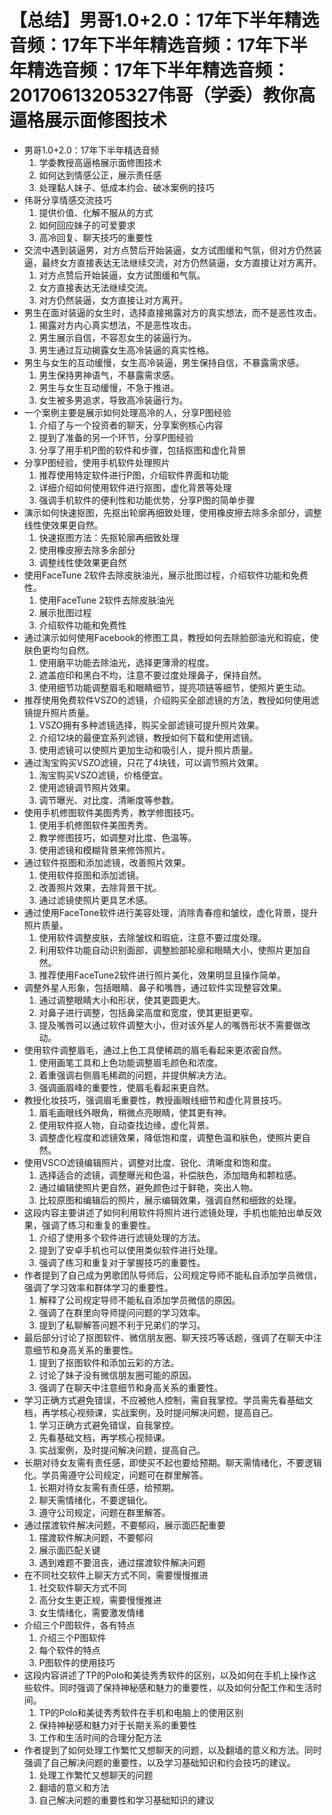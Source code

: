 # 【总结】男哥1.0+2.0：17年下半年精选音频：17年下半年精选音频：17年下半年精选音频：17年下半年精选音频：20170613205327伟哥（学委）教你高逼格展示面修图技术

-   男哥1.0+2.0：17年下半年精选音频
    1.  学委教授高逼格展示面修图技术
    2.  如何达到情感公正，展示责任感
    3.  处理黏人妹子、低成本约会、破冰案例的技巧
-   伟哥分享情感交流技巧
    1.  提供价值、化解不服从的方式
    2.  如何回应妹子的可爱要求
    3.  高冷回复、聊天技巧的重要性
-   交流中遇到装逼男，对方点赞后开始装逼，女方试图缓和气氛，但对方仍然装逼，最终女方直接表达无法继续交流，对方仍然装逼，女方直接让对方离开。
    1.  对方点赞后开始装逼，女方试图缓和气氛。
    2.  女方直接表达无法继续交流。
    3.  对方仍然装逼，女方直接让对方离开。
-   男生在面对装逼的女生时，选择直接揭露对方的真实想法，而不是恶性攻击。
    1.  揭露对方内心真实想法，不是恶性攻击。
    2.  男生展示自信，不容忍女生的装逼行为。
    3.  男生通过互动揭露女生高冷装逼的真实性格。
-   男生与女生的互动缓慢，女生高冷装逼，男生保持自信，不暴露需求感。
    1.  男生保持男神语气，不暴露需求感。
    2.  男生与女生互动缓慢，不急于推进。
    3.  女生被多男追求，导致高冷装逼行为。
-   一个案例主要是展示如何处理高冷的人，分享P图经验
    1.  介绍了与一个投资者的聊天，分享案例核心内容
    2.  提到了准备的另一个环节，分享P图经验
    3.  分享了用手机P图的软件和步骤，包括抠图和虚化背景
-   分享P图经验，使用手机软件处理照片
    1.  推荐使用特定软件进行P图，介绍软件界面和功能
    2.  详细介绍如何使用软件进行抠图，虚化背景等处理
    3.  强调手机软件的便利性和功能优势，分享P图的简单步骤
-   演示如何快速抠图，先抠出轮廓再细致处理，使用橡皮擦去除多余部分，调整线性使效果更自然。
    1.  快速抠图方法：先抠轮廓再细致处理
    2.  使用橡皮擦去除多余部分
    3.  调整线性使效果更自然
-   使用FaceTune 2软件去除皮肤油光，展示批图过程，介绍软件功能和免费性。
    1.  使用FaceTune 2软件去除皮肤油光
    2.  展示批图过程
    3.  介绍软件功能和免费性
-   通过演示如何使用Facebook的修图工具，教授如何去除脸部油光和瑕疵，使肤色更均匀自然。
    1.  使用磨平功能去除油光，选择更薄滑的程度。
    2.  遮盖痘印和黑白不均，注意不要过度处理鼻子，保持自然。
    3.  使用细节功能调整眉毛和眼睛细节，提亮项链等细节，使照片更生动。
-   推荐使用免费软件VSZO的滤镜，介绍购买全部滤镜的方法，教授如何使用滤镜提升照片质量。
    1.  VSZO拥有多种滤镜选择，购买全部滤镜可提升照片效果。
    2.  介绍12块的最便宜系列滤镜，教授如何下载和使用滤镜。
    3.  使用滤镜可以使照片更加生动和吸引人，提升照片质量。
-   通过淘宝购买VSZO滤镜，只花了4块钱，可以调节照片效果。
    1.  淘宝购买VSZO滤镜，价格便宜。
    2.  使用滤镜调节照片效果。
    3.  调节曝光、对比度、清晰度等参数。
-   使用手机修图软件美图秀秀，教学修图技巧。
    1.  使用手机修图软件美图秀秀。
    2.  教学修图技巧，如调整对比度、色温等。
    3.  使用滤镜和模糊背景来修饰照片。
-   通过软件抠图和添加滤镜，改善照片效果。
    1.  使用软件抠图和添加滤镜。
    2.  改善照片效果，去除背景干扰。
    3.  通过滤镜使照片更具艺术感。
-   通过使用FaceTone软件进行美容处理，消除青春痘和皱纹，虚化背景，提升照片质量。
    1.  使用软件调整皮肤，去除皱纹和瑕疵，注意不要过度处理。
    2.  利用软件功能自动识别面部，调整脸部轮廓和眼睛大小，使照片更加自然。
    3.  推荐使用FaceTune2软件进行照片美化，效果明显且操作简单。
-   调整外星人形象，包括眼睛、鼻子和嘴唇，通过软件实现整容效果。
    1.  通过调整眼睛大小和形状，使其更圆更大。
    2.  对鼻子进行调整，包括鼻梁高度和宽度，使其更挺更窄。
    3.  提及嘴唇可以通过软件调整大小，但对该外星人的嘴唇形状不需要做改动。
-   使用软件调整眉毛，通过上色工具使稀疏的眉毛看起来更浓密自然。
    1.  使用画笔工具和上色功能调整眉毛颜色和浓度。
    2.  着重强调右侧眉毛稀疏的问题，并提供解决方法。
    3.  强调画眉峰的重要性，使眉毛看起来更自然。
-   教授化妆技巧，强调眉毛重要性，教授画眼线细节和虚化背景技巧。
    1.  眉毛画眼线外眼角，稍微点亮眼睛，使其更有神。
    2.  使用软件抠人物，自动查找边缘，虚化背景。
    3.  调整虚化程度和滤镜效果，降低饱和度，调整色温和肤色，使照片更自然。
-   使用VSCO滤镜编辑照片，调整对比度、锐化、清晰度和饱和度。
    1.  选择适合的滤镜，调整曝光和色温，补偿肤色，添加暗角和颗粒感。
    2.  通过编辑使照片更自然，避免颜色过于鲜艳，突出人物。
    3.  比较原图和编辑后的照片，展示编辑效果，强调自然和细致的处理。
-   这段内容主要讲述了如何利用软件将照片进行滤镜处理，手机也能拍出单反效果，强调了练习和重复的重要性。
    1.  介绍了使用多个软件进行滤镜处理的方法。
    2.  提到了安卓手机也可以使用类似软件进行处理。
    3.  强调了练习和重复对于掌握技巧的重要性。
-   作者提到了自己成为男歌团队导师后，公司规定导师不能私自添加学员微信，强调了学习效率和群体学习的重要性。
    1.  解释了公司规定导师不能私自添加学员微信的原因。
    2.  强调了在群里向导师提问问题的学习效率。
    3.  提到了私聊解答问题不利于兄弟们的学习。
-   最后部分讨论了抠图软件、微信朋友圈、聊天技巧等话题，强调了在聊天中注意细节和身高关系的重要性。
    1.  提到了抠图软件和添加云彩的方法。
    2.  讨论了妹子没有微信朋友圈可能的原因。
    3.  强调了在聊天中注意细节和身高关系的重要性。
-   学习正确方式避免错误，不应被他人控制，需自我掌控。学员需先看基础文档，再学核心视频课，实战案例，及时提问解决问题，提高自己。
    1.  学习正确方式避免错误，自我掌控。
    2.  先看基础文档，再学核心视频课。
    3.  实战案例，及时提问解决问题，提高自己。
-   长期对待女友需有责任感，即使买不起也要给预期。聊天需情绪化，不要逻辑化。学员需遵守公司规定，问题可在群里解答。
    1.  长期对待女友需有责任感，给预期。
    2.  聊天需情绪化，不要逻辑化。
    3.  遵守公司规定，问题在群里解答。
-   通过摆渡软件解决问题，不要郁闷，展示面匹配重要
    1.  摆渡软件解决问题，不要郁闷
    2.  展示面匹配关键
    3.  遇到难题不要沮丧，通过摆渡软件解决问题
-   在不同社交软件上聊天方式不同，需要慢慢推进
    1.  社交软件聊天方式不同
    2.  高分女生更正规，需要慢慢推进
    3.  女生情绪化，需要激发情绪
-   介绍三个P图软件，各有特点
    1.  介绍三个P图软件
    2.  每个软件的特点
    3.  P图软件的使用技巧
-   这段内容讲述了TP的Polo和美徒秀秀软件的区别，以及如何在手机上操作这些软件。同时强调了保持神秘感和魅力的重要性，以及如何分配工作和生活时间。
    1.  TP的Polo和美徒秀秀软件在手机和电脑上的使用区别
    2.  保持神秘感和魅力对于长期关系的重要性
    3.  工作和生活时间的合理分配方法
-   作者提到了如何处理工作繁忙又想聊天的问题，以及翻墙的意义和方法。同时强调了自己解决问题的重要性，以及学习基础知识和约会技巧的建议。
    1.  处理工作繁忙又想聊天的问题
    2.  翻墙的意义和方法
    3.  自己解决问题的重要性和学习基础知识的建议